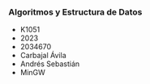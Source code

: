 ### Algoritmos y Estructura de Datos

+ K1051
+ 2023 
+ 2034670
+ Carbajal Ávila 
+ Andrés Sebastián
+ MinGW
